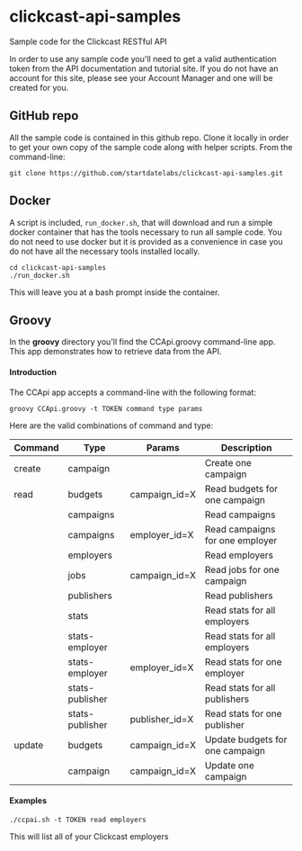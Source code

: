 # clickcast-api-samples
Sample code for the Clickcast RESTful API

In order to use any sample code you'll need to get a valid authentication token from the API documentation and tutorial site. If you do not have an account for this site, please see your Account Manager and one will be created for you.

## GitHub repo
All the sample code is contained in this github repo. Clone it locally in order to get your own copy of the sample code along with helper scripts. From the command-line:
```
git clone https://github.com/startdatelabs/clickcast-api-samples.git
```

## Docker

A script is included, `run_docker.sh`, that will download and run a simple docker container that has the tools necessary to run all sample code. You do not need to use docker but it is provided as a convenience in case you do not have all the necessary tools installed locally.

```
cd clickcast-api-samples
./run_docker.sh
```

This will leave you at a bash prompt inside the container.

## Groovy
In the **groovy** directory you'll find the CCApi.groovy command-line app. This app demonstrates how to retrieve data from the API.

#### Introduction
The CCApi app accepts a command-line with the following format:
```
groovy CCApi.groovy -t TOKEN command type params
```

Here are the valid combinations of command and type:

| Command | Type | Params | Description |
| --- | --- | --- | --- |
| create | campaign | | Create one campaign |
| read | budgets | campaign_id=X | Read budgets for one campaign |
| | campaigns | | Read campaigns |
| | campaigns | employer_id=X | Read campaigns for one employer |
| | employers | | Read employers |
| | jobs | campaign_id=X | Read jobs for one campaign |
| | publishers | | Read publishers |
| | stats | | Read stats for all employers |
| | stats-employer | | Read stats for all employers |
| | stats-employer | employer_id=X | Read stats for one employer |
| | stats-publisher | | Read stats for all publishers |
| | stats-publisher | publisher_id=X | Read stats for one publisher |
| update | budgets | campaign_id=X | Update budgets for one campaign |
|  | campaign | campaign_id=X | Update one campaign |

#### Examples

```
./ccpai.sh -t TOKEN read employers
```
This will list all of your Clickcast employers
